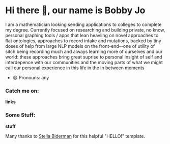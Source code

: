 # Hi there 👋, our name is Bobby Jo

I am a mathematician looking sending applications to colleges to complete my degree. Currently focused on researching and building private, no know, personal graphing tools / apps that lean heavling on novel approaches to flat ontologies, approaches to record intake and mutations, backed by tiny doses of help from large NLP models on the front-end--one of utility of sitch being recording much and always learning more of ourselves and our world: these approaches bring great suprise to personal insight of self and interdepence with our communities and the moving parts of what we might call our personal experience in this life in the in between moments

- 😄 Pronouns: any

### Catch me on:
**links**

### Some Stuff:
**stuff**

Many thanks to [Stella Biderman](https://github.com/StellaAthena/StellaAthena) for this helpful "HELLO!" template.
